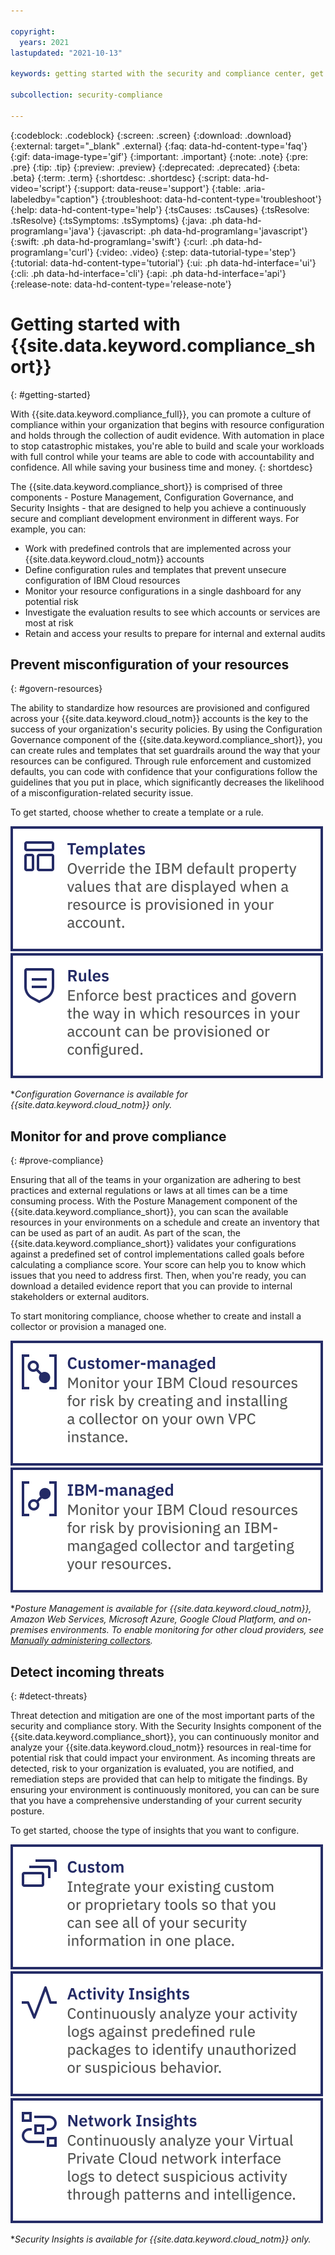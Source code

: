 ```yaml
---

copyright:
  years: 2021
lastupdated: "2021-10-13"

keywords: getting started with the security and compliance center, get started, security, compliance

subcollection: security-compliance

---
```


{:codeblock: .codeblock}
{:screen: .screen}
{:download: .download}
{:external: target="_blank" .external}
{:faq: data-hd-content-type='faq'}
{:gif: data-image-type='gif'}
{:important: .important}
{:note: .note}
{:pre: .pre}
{:tip: .tip}
{:preview: .preview}
{:deprecated: .deprecated}
{:beta: .beta}
{:term: .term}
{:shortdesc: .shortdesc}
{:script: data-hd-video='script'}
{:support: data-reuse='support'}
{:table: .aria-labeledby="caption"}
{:troubleshoot: data-hd-content-type='troubleshoot'}
{:help: data-hd-content-type='help'}
{:tsCauses: .tsCauses}
{:tsResolve: .tsResolve}
{:tsSymptoms: .tsSymptoms}
{:java: .ph data-hd-programlang='java'}
{:javascript: .ph data-hd-programlang='javascript'}
{:swift: .ph data-hd-programlang='swift'}
{:curl: .ph data-hd-programlang='curl'}
{:video: .video}
{:step: data-tutorial-type='step'}
{:tutorial: data-hd-content-type='tutorial'}
{:ui: .ph data-hd-interface='ui'}
{:cli: .ph data-hd-interface='cli'}
{:api: .ph data-hd-interface='api'}
{:release-note: data-hd-content-type='release-note'}

# Getting started with {{site.data.keyword.compliance_short}}
{: #getting-started}

With {{site.data.keyword.compliance_full}}, you can promote a culture of compliance within your organization that begins with resource configuration and holds through the collection of audit evidence. With automation in place to stop catastrophic mistakes, you're able to build and scale your workloads with full control while your teams are able to code with accountability and confidence. All while saving your business time and money.
{: shortdesc}

The {{site.data.keyword.compliance_short}} is comprised of three components - Posture Management, Configuration Governance, and Security Insights - that are designed to help you achieve a continuously secure and compliant development environment in different ways. For example, you can:

* Work with predefined controls that are implemented across your {{site.data.keyword.cloud_notm}} accounts
* Define configuration rules and templates that prevent unsecure configuration of IBM Cloud resources
* Monitor your resource configurations in a single dashboard for any potential risk
* Investigate the evaluation results to see which accounts or services are most at risk
* Retain and access your results to prepare for internal and external audits


## Prevent misconfiguration of your resources
{: #govern-resources}

The ability to standardize how resources are provisioned and configured across your {{site.data.keyword.cloud_notm}} accounts is the key to the success of your organization's security policies. By using the Configuration Governance component of the {{site.data.keyword.compliance_short}}, you can create rules and templates that set guardrails around the way that your resources can be configured. Through rule enforcement and customized defaults, you can code with confidence that your configurations follow the guidelines that you put in place, which significantly decreases the likelihood of a misconfiguration-related security issue.

To get started, choose whether to create a template or a rule.

[![This image is a visual link to the instructions for creating templates.](images/gs-templates.svg)](/docs/security-compliance?topic=security-compliance-templates-define)     [![This image is a visual link to the instructions for creating rules.](images/gs-rules.svg)](/docs/security-compliance?topic=security-compliance-rules-define)

&ast;*Configuration Governance is available for {{site.data.keyword.cloud_notm}} only.*

## Monitor for and prove compliance
{: #prove-compliance}

Ensuring that all of the teams in your organization are adhering to best practices and external regulations or laws at all times can be a time consuming process. With the Posture Management component of the {{site.data.keyword.compliance_short}}, you can scan the available resources in your environments on a schedule and create an inventory that can be used as part of an audit. As part of the scan, the {{site.data.keyword.compliance_short}} validates your configurations against a predefined set of control implementations called goals before calculating a compliance score. Your score can help you to know which issues that you need to address first. Then, when you're ready, you can download a detailed evidence report that you can provide to internal stakeholders or external auditors.

To start monitoring compliance, choose whether to create and install a collector or provision a managed one.

[![This image is a visual link to a tutorial for manually creating and installing a collector.](images/gs-customer-collector.svg)](/docs/security-compliance?topic=security-compliance-ibm-customer-collector)     [![This image is a visual link to a tutorial for provisioning an IBM-managed collector.](images/gs-ibm-collector.svg)](/docs/security-compliance?topic=security-compliance-monitor-ibm-collector)


&ast;*Posture Management is available for {{site.data.keyword.cloud_notm}}, Amazon Web Services, Microsoft Azure, Google Cloud Platform, and on-premises environments. To enable monitoring for other cloud providers, see [Manually administering collectors](/docs/security-compliance?topic=security-compliance-collector-manual).*



## Detect incoming threats
{: #detect-threats}

Threat detection and mitigation are one of the most important parts of the security and compliance story. With the Security Insights component of the {{site.data.keyword.compliance_short}}, you can continuously monitor and analyze your {{site.data.keyword.cloud_notm}} resources in real-time for potential risk that could impact your environment. As incoming threats are detected, risk to your organization is evaluated, you are notified, and remediation steps are provided that can help to mitigate the findings. By ensuring your environment is continuously monitored, you can can be sure that you have a comprehensive understanding of your current security posture.

To get started, choose the type of insights that you want to configure.

[![This image is a visual link to a tutorial for pulling in custom findings.](images/gs-custom-findings.svg)](/docs/security-compliance?topic=security-compliance-setup_custom)     [![This image is a visual link to instructions for setting up Activity Insights.](images/gs-activity-insights.svg)](/docs/security-compliance?topic=security-compliance-setup-activity)     [![This image is a visual link to instructions for setting up Network Insights.](images/gs-network-insights.svg)](/docs/security-compliance?topic=security-compliance-setup-network)

&ast;*Security Insights is available for {{site.data.keyword.cloud_notm}} only.*


